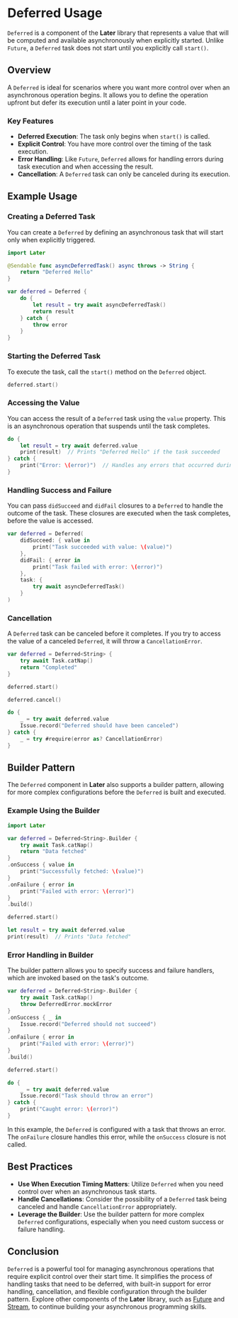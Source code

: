 
# Deferred Usage

`Deferred` is a component of the **Later** library that represents a value that will be computed and available asynchronously when explicitly started. Unlike `Future`, a `Deferred` task does not start until you explicitly call `start()`.

## Overview

A `Deferred` is ideal for scenarios where you want more control over when an asynchronous operation begins. It allows you to define the operation upfront but defer its execution until a later point in your code.

### Key Features

- **Deferred Execution**: The task only begins when `start()` is called.
- **Explicit Control**: You have more control over the timing of the task execution.
- **Error Handling**: Like `Future`, `Deferred` allows for handling errors during task execution and when accessing the result.
- **Cancellation**: A `Deferred` task can only be canceled during its execution.

## Example Usage

### Creating a Deferred Task

You can create a `Deferred` by defining an asynchronous task that will start only when explicitly triggered.

```swift
import Later

@Sendable func asyncDeferredTask() async throws -> String {
    return "Deferred Hello"
}

var deferred = Deferred {
    do {
        let result = try await asyncDeferredTask()
        return result
    } catch {
        throw error
    }
}
```

### Starting the Deferred Task

To execute the task, call the `start()` method on the `Deferred` object.

```swift
deferred.start()
```

### Accessing the Value

You can access the result of a `Deferred` task using the `value` property. This is an asynchronous operation that suspends until the task completes.

```swift
do {
    let result = try await deferred.value
    print(result)  // Prints "Deferred Hello" if the task succeeded
} catch {
    print("Error: \(error)")  // Handles any errors that occurred during execution
}
```

### Handling Success and Failure

You can pass `didSucceed` and `didFail` closures to a `Deferred` to handle the outcome of the task. These closures are executed when the task completes, before the value is accessed.

```swift
var deferred = Deferred(
    didSucceed: { value in
        print("Task succeeded with value: \(value)")
    },
    didFail: { error in
        print("Task failed with error: \(error)")
    },
    task: {
        try await asyncDeferredTask()
    }
)
```

### Cancellation

A `Deferred` task can be canceled before it completes. If you try to access the value of a canceled `Deferred`, it will throw a `CancellationError`.

```swift
var deferred = Deferred<String> {
    try await Task.catNap()
    return "Completed"
}

deferred.start()

deferred.cancel()

do {
    _ = try await deferred.value
    Issue.record("Deferred should have been canceled")
} catch {
    _ = try #require(error as? CancellationError)
}
```

## Builder Pattern

The `Deferred` component in **Later** also supports a builder pattern, allowing for more complex configurations before the `Deferred` is built and executed.

### Example Using the Builder

```swift
import Later

var deferred = Deferred<String>.Builder {
    try await Task.catNap()
    return "Data fetched"
}
.onSuccess { value in
    print("Successfully fetched: \(value)")
}
.onFailure { error in
    print("Failed with error: \(error)")
}
.build()

deferred.start()

let result = try await deferred.value
print(result)  // Prints "Data fetched"
```

### Error Handling in Builder

The builder pattern allows you to specify success and failure handlers, which are invoked based on the task's outcome.

```swift
var deferred = Deferred<String>.Builder {
    try await Task.catNap()
    throw DeferredError.mockError
}
.onSuccess { _ in
    Issue.record("Deferred should not succeed")
}
.onFailure { error in
    print("Failed with error: \(error)")
}
.build()

deferred.start()

do {
    _ = try await deferred.value
    Issue.record("Task should throw an error")
} catch {
    print("Caught error: \(error)")
}
```

In this example, the `Deferred` is configured with a task that throws an error. The `onFailure` closure handles this error, while the `onSuccess` closure is not called.

## Best Practices

- **Use When Execution Timing Matters**: Utilize `Deferred` when you need control over when an asynchronous task starts.
- **Handle Cancellations**: Consider the possibility of a `Deferred` task being canceled and handle `CancellationError` appropriately.
- **Leverage the Builder**: Use the builder pattern for more complex `Deferred` configurations, especially when you need custom success or failure handling.

## Conclusion

`Deferred` is a powerful tool for managing asynchronous operations that require explicit control over their start time. It simplifies the process of handling tasks that need to be deferred, with built-in support for error handling, cancellation, and flexible configuration through the builder pattern. Explore other components of the **Later** library, such as [Future](usage-future.md) and [Stream](usage-stream.md), to continue building your asynchronous programming skills.

